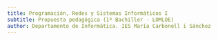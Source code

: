 ```yaml
---
title: Programación, Redes y Sistemas Informáticos I
subtitle: Propuesta pedagógica (1º Bachiller - LOMLOE)
author: Departamento de Informática. IES María Carbonell i Sánchez
---
```

